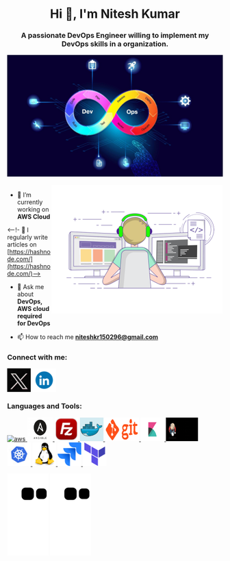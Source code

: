 <h1 align="center">Hi 👋, I'm Nitesh Kumar</h1>
<h3 align="center">A passionate DevOps Engineer willing to implement my DevOps skills in a organization.</h3>

<img src="https://github.com/niteshkr150296/mydashboard/blob/master/blogbranding.png" alt="BlogBranding" />
 
<br>
<br>

<img align="right" alt="Coding" width="400" src="https://raw.githubusercontent.com/devSouvik/devSouvik/master/gif3.gif">


- 🔭 I’m currently working on **AWS Cloud**

<--!- 📝 I regularly write articles on [https://hashnode.com/](https://hashnode.com/)-->

- 💬 Ask me about **DevOps, AWS cloud required for DevOps**

- 📫 How to reach me **niteshkr150296@gmail.com**

<h3 align="left">Connect with me:</h3>
<p align="left">
<a href="https://twitter.com/nitesh0158" target="blank"><img align="center" src="https://github.com/niteshkr150296/mydashboard/blob/master/x%20logo.gif" alt="nitesh kumar" height="55" width="55" /></a>
<a href="https://www.linkedin.com/in/niteshkr150296?utm_source=share&utm_campaign=share_via&utm_content=profile&utm_medium=android_app" target="blank"><img align="center" src="https://github.com/niteshkr150296/mydashboard/blob/master/372102050_LINKEDIN_ICON_TRANSPARENT_1080.gif" alt="Linkedin PNG" height="55" width="55" /></a>
</p>

<h3 align="left">Languages and Tools:</h3>
<p align="left"> <a href="https://aws.amazon.com" target="_blank">
    <img src="https://github.com/niteshkr150296/mydashboard/blob/master/aws.gif" alt="aws" width="60" height="55"/>
</a> <a href="https://docs.ansible.com/ansible/latest/getting_started/index.html" target="_blank" rel="noreferrer"> <img src="https://github.com/niteshkr150296/mydashboard/blob/master/ansible.png" alt="azure" width="60" height="55"/> </a> <a href="https://wiki.filezilla-project.org/Documentation" target="_blank" rel="noreferrer"> <img src="https://github.com/niteshkr150296/mydashboard/blob/master/filezilla-logo.png" alt="bash" width="55" height="55"/> </a> <a href="https://www.docker.com/" target="_blank" rel="noreferrer"> <img src="https://github.com/niteshkr150296/mydashboard/blob/master/docker%20gif.gif" alt="docker" width="55" height="55"/> </a> <a href="https://git-scm.com/" target="_blank" rel="noreferrer"> <img src="https://github.com/niteshkr150296/mydashboard/blob/master/git.gif" alt="git" width="80" height="55"/> </a> <a href="https://www.elastic.co/docs" target="_blank" rel="noreferrer"> <img src="https://github.com/niteshkr150296/mydashboard/blob/master/kibana.jpg" alt="grafana" width="55" height="55"/> </a> <a href="https://www.jenkins.io" target="_blank" rel="noreferrer"> <img src="https://github.com/niteshkr150296/mydashboard/blob/master/jenkins.gif" alt="jenkins" width="75" height="55"/> </a> <a href="https://kubernetes.io" target="_blank" rel="noreferrer"> <img src="https://github.com/niteshkr150296/mydashboard/blob/master/kuber.gif" alt="kubernetes" width="55" height="55"/> </a> <a href="https://www.linux.org/" target="_blank" rel="noreferrer"> <img src="https://raw.githubusercontent.com/devicons/devicon/master/icons/linux/linux-original.svg" alt="linux" width="55" height="55"/> </a> <a href="https://www.atlassian.com/software/jira" target="_blank" >
    <img src="https://github.com/niteshkr150296/mydashboard/blob/master/JIRA.png" height="55" />
  </a> <a href="https://www.terraform.io/" target="_blank" >
    <img src="https://github.com/niteshkr150296/mydashboard/blob/master/terraform-icon.svg" height="55" />
  </a> <a href="https://www.nagios.com/nagios2024/?creative=680167062872&keyword=nagios&matchtype=b&network=g&device=c&utm_agid=159034579641&creative=680167062872&device=c&placement=&utm_term=nagios&utm_campaign=&utm_source=google-ads&utm_medium=ppc&hsa_acc=6435916521&hsa_cam=20762237959&hsa_grp=159034579641&hsa_ad=680167062872&hsa_src=g&hsa_tgt=kwd-46496522&hsa_kw=nagios&hsa_mt=b&hsa_net=adwords&hsa_ver=3&gad_source=1&gclid=CjwKCAjw7NmzBhBLEiwAxrHQ-YTG_koEQynfnNX5UCYdcciRIAO5JsOUZpkGinMlK8tQ_YeRVws3WRoC0V0QAvD_BwE" target="_blank" >
   
  </a></p>

<p><img align="left" src="https://github.com/niteshkr150296/mydashboard/blob/master/github-contribution-grid-snake.svg" alt="nitesh" /></p>

<p>&nbsp;<img align="center" src="https://github.com/niteshkr150296/mydashboard/blob/master/github-contribution-grid-snake.svg" alt="nitesh" /></p>

